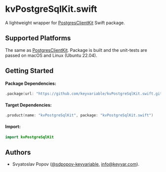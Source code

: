 # kvPostgreSqlKit.swift

A lightweight wrapper for [PostgresClientKit](https://github.com/codewinsdotcom/PostgresClientKit) Swift package.


## Supported Platforms

The same as [PostgresClientKit](https://github.com/codewinsdotcom/PostgresClientKit).
Package is built and the unit-tests are passed on macOS and Linux (Ubuntu 22.04).


## Getting Started

#### Package Dependencies:
```swift
.package(url: "https://github.com/keyvariable/kvPostgreSqlKit.swift.git", from: "0.3.1")
```
#### Target Dependencies:
```swift
.product(name: "kvPostgreSqlKit", package: "kvPostgreSqlKit.swift")
```
#### Import:
```swift
import kvPostgreSqlKit
```


## Authors

- Svyatoslav Popov ([@sdpopov-keyvariable](https://github.com/sdpopov-keyvariable), [info@keyvar.com](mailto:info@keyvar.com)).
